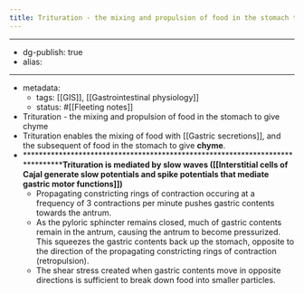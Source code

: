 ```yaml
---
title: Trituration - the mixing and propulsion of food in the stomach to give chyme
---
```


- --
- dg-publish: true
- alias:
- --
- metadata:
	- tags: [[GIS]], [[Gastrointestinal physiology]]
	- status: #[[Fleeting notes]]
- Trituration - the mixing and propulsion of food in the stomach to give chyme
- Trituration enables the mixing of food with [[Gastric secretions]], and the subsequent of food in the stomach to give **chyme**.
- ********************************************************************************Trituration is mediated by slow waves ([[Interstitial cells of Cajal generate slow potentials and spike potentials that mediate gastric motor functions]])**
	- Propagating constricting rings of contraction occuring at a frequency of 3 contractions per minute pushes gastric contents towards the antrum.
	- As the pyloric sphincter remains closed, much of gastric contents remain in the antrum, causing the antrum to become pressurized. This squeezes the gastric contents back up the stomach, opposite to the direction of the propagating constricting rings of contraction (retropulsion).
	- The shear stress created when gastric contents move in opposite directions is sufficient to break down food into smaller particles.